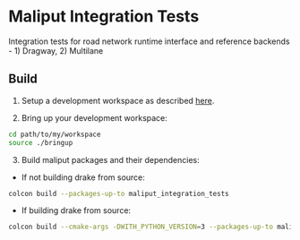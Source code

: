 # Maliput Integration Tests

Integration tests for road network runtime interface and reference backends - 1) Dragway, 2) Multilane

## Build

1. Setup a development workspace as described [here](https://github.com/ToyotaResearchInstitute/maliput_documentation/blob/main/docs/installation_quickstart.rst).

2. Bring up your development workspace:

```sh
cd path/to/my/workspace
source ./bringup
```

3. Build maliput packages and their dependencies:

  - If not building drake from source:

   ```sh
   colcon build --packages-up-to maliput_integration_tests
   ```

  - If building drake from source:

   ```sh
   colcon build --cmake-args -DWITH_PYTHON_VERSION=3 --packages-up-to maliput_integration_tests
   ```
